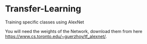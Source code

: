 # Transfer-Learning
Training specific classes using AlexNet 

You will need the weights of the Network, download them from here https://www.cs.toronto.edu/~guerzhoy/tf_alexnet/.

